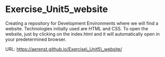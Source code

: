 # Exercise\_Unit5\_website

Creating a repository for Development Environments where we will find a website.
Technologies initially used are HTML and CSS.
To open the website, just by clicking on the index.html and it will automatically open in your predetermined browser.

URL: https://aerenst.github.io/Exercise\_Unit5\_website/

